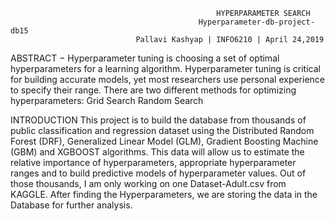                                                   HYPERPARAMETER SEARCH
                                              Hyperparameter-db-project-db15
			                    Pallavi Kashyap | INFO6210 | April 24,2019


ABSTRACT
−	Hyperparameter tuning is choosing a set of optimal hyperparameters for a learning algorithm.  Hyperparameter tuning is critical for building accurate models, yet most researchers use personal experience to specify their range.
            There are two different methods for optimizing hyperparameters:
            Grid Search
            Random Search



INTRODUCTION
This project is to build the database from thousands of public classification and regression dataset using the Distributed Random Forest (DRF), Generalized Linear Model (GLM), Gradient Boosting Machine (GBM) and XGBOOST algorithms. This data will allow us to estimate the relative importance of hyperparameters, appropriate hyperparameter ranges and to build predictive models of hyperparameter values. Out of those thousands, I am only working on one Dataset-Adult.csv from KAGGLE. After finding the Hyperparameters, we are storing the data in the Database for further analysis.

